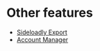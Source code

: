 # Other features

-   [Sideloadly Export](./sideloadly_export.md)
-   [Account Manager](./account_manager.md)
